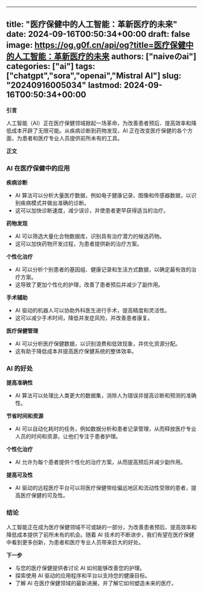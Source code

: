 
---
title: "医疗保健中的人工智能：革新医疗的未来"
date: 2024-09-16T00:50:34+00:00
draft: false
image: https://og.g0f.cn/api/og?title=医疗保健中的人工智能：革新医疗的未来
authors: ["naiveのai"]
categories: ["ai"]
tags: ["chatgpt","sora","openai","Mistral AI"]
slug: "20240916005034"
lastmod: 2024-09-16T00:50:34+00:00
---
**引言**

人工智能（AI）正在医疗保健领域掀起一场革命，为改善患者预后、提高效率和降低成本开辟了无限可能。从疾病诊断到药物发现，AI 正在改变医疗保健的各个方面，为患者和医疗专业人员提供前所未有的工具。

**正文**

### AI 在医疗保健中的应用

**疾病诊断**
* AI 算法可以分析大量医疗数据，例如电子健康记录、图像和传感器数据，以识别疾病模式并做出准确的诊断。
* 这可以加快诊断速度，减少误诊，并使患者更早获得适当的治疗。

**药物发现**
* AI 可以筛选大量化合物数据库，识别具有治疗潜力的候选药物。
* 这可以加快药物开发过程，为患者提供新的治疗方案。

**个性化治疗**
* AI 可以分析个别患者的基因组、健康记录和生活方式数据，以确定最有效的治疗方案。
* 这导致了更加个性化的护理，改善了患者预后并减少了副作用。

**手术辅助**
* AI 驱动的机器人可以协助外科医生进行手术，提高精度和灵活性。
* 这可以减少手术时间，降低并发症风险，并改善患者康复。

**医疗保健管理**
* AI 可以分析医疗保健数据，以识别浪费和低效现象，并优化资源分配。
* 这有助于降低成本并提高医疗保健系统的整体效率。

### AI 的好处

**提高准确性**
* AI 算法可以处理比人类更大的数据集，消除人为错误并提高诊断和预测的准确性。

**节省时间和资源**
* AI 可以自动化耗时的任务，例如数据分析和患者记录管理，从而释放医疗专业人员的时间和资源，让他们专注于患者护理。

**个性化治疗**
* AI 允许为每个患者提供个性化的治疗方案，从而提高预后并减少副作用。

**提高可及性**
* AI 驱动的远程医疗平台可以将医疗保健带给偏远地区和流动性受限的患者，提高医疗保健的可及性。

### 结论

人工智能正在成为医疗保健领域不可或缺的一部分，为改善患者预后、提高效率和降低成本提供了前所未有的机会。随着 AI 技术的不断进步，我们有望在医疗保健中看到更多创新，为患者和医疗专业人员带来巨大的好处。

**下一步**

* 与您的医疗保健提供者讨论 AI 如何能够改善您的护理。
* 探索使用 AI 驱动的应用程序和平台以支持您的健康目标。
* 了解 AI 在医疗保健领域的最新进展，并了解它如何塑造未来的医疗。